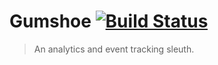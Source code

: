 # Gumshoe [![Build Status](https://travis-ci.org/gilt/gumshoe.svg?branch=master)](https://travis-ci.org/gilt/gumshoe)
> An analytics and event tracking sleuth.
